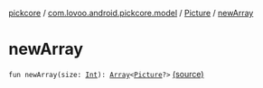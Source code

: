 [pickcore](../../index.md) / [com.lovoo.android.pickcore.model](../index.md) / [Picture](index.md) / [newArray](./new-array.md)

# newArray

`fun newArray(size: `[`Int`](https://kotlinlang.org/api/latest/jvm/stdlib/kotlin/-int/index.html)`): `[`Array`](https://kotlinlang.org/api/latest/jvm/stdlib/kotlin/-array/index.html)`<`[`Picture`](index.md)`?>` [(source)](https://github.com/lovoo/android-pickpic/blob/master/pickcore/src/main/kotlin/com/lovoo/android/pickcore/model/Picture.kt#L37)